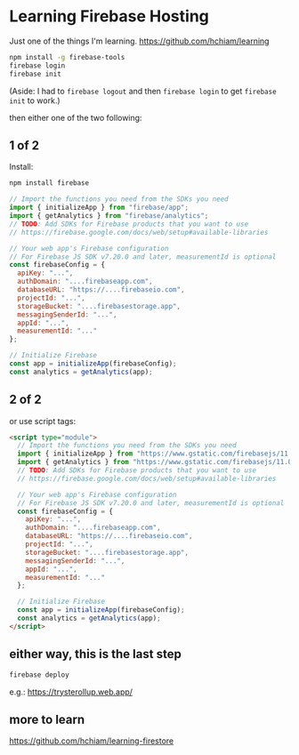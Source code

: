 # Learning Firebase Hosting

Just one of the things I'm learning. <https://github.com/hchiam/learning>

```sh
npm install -g firebase-tools
firebase login
firebase init
```

(Aside: I had to `firebase logout` and then `firebase login` to get `firebase init` to work.)

then either one of the two following:

## 1 of 2

Install:

```sh
npm install firebase
```

```js
// Import the functions you need from the SDKs you need
import { initializeApp } from "firebase/app";
import { getAnalytics } from "firebase/analytics";
// TODO: Add SDKs for Firebase products that you want to use
// https://firebase.google.com/docs/web/setup#available-libraries

// Your web app's Firebase configuration
// For Firebase JS SDK v7.20.0 and later, measurementId is optional
const firebaseConfig = {
  apiKey: "...",
  authDomain: "....firebaseapp.com",
  databaseURL: "https://....firebaseio.com",
  projectId: "...",
  storageBucket: "....firebasestorage.app",
  messagingSenderId: "...",
  appId: "...",
  measurementId: "..."
};

// Initialize Firebase
const app = initializeApp(firebaseConfig);
const analytics = getAnalytics(app);
```

## 2 of 2

or use script tags:

```html
<script type="module">
  // Import the functions you need from the SDKs you need
  import { initializeApp } from "https://www.gstatic.com/firebasejs/11.0.1/firebase-app.js";
  import { getAnalytics } from "https://www.gstatic.com/firebasejs/11.0.1/firebase-analytics.js";
  // TODO: Add SDKs for Firebase products that you want to use
  // https://firebase.google.com/docs/web/setup#available-libraries

  // Your web app's Firebase configuration
  // For Firebase JS SDK v7.20.0 and later, measurementId is optional
  const firebaseConfig = {
    apiKey: "...",
    authDomain: "....firebaseapp.com",
    databaseURL: "https://....firebaseio.com",
    projectId: "...",
    storageBucket: "....firebasestorage.app",
    messagingSenderId: "...",
    appId: "...",
    measurementId: "..."
  };

  // Initialize Firebase
  const app = initializeApp(firebaseConfig);
  const analytics = getAnalytics(app);
</script>
```

## either way, this is the last step

```sh
firebase deploy
```

e.g.: <https://trysterollup.web.app/>

## more to learn

<https://github.com/hchiam/learning-firestore>
